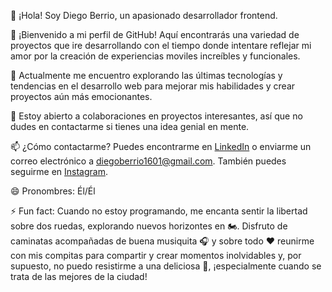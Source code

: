👋 ¡Hola! Soy Diego Berrio, un apasionado desarrollador frontend.

🌟 ¡Bienvenido a mi perfil de GitHub! Aquí encontrarás una variedad de proyectos que ire desarrollando con el tiempo donde intentare reflejar mi amor por la creación de experiencias moviles increíbles y funcionales.

🔭 Actualmente me encuentro explorando las últimas tecnologías y tendencias en el desarrollo web para mejorar mis habilidades y crear proyectos aún más emocionantes.

🚀 Estoy abierto a colaboraciones en proyectos interesantes, así que no dudes en contactarme si tienes una idea genial en mente.

📫 ¿Cómo contactarme? Puedes encontrarme en [LinkedIn](https://www.linkedin.com/in/diegoberrio1601/) o enviarme un correo electrónico a diegoberrio1601@gmail.com. También puedes seguirme en [Instagram](https://www.instagram.com/diegoberrio1601).

😄 Pronombres: Él/Él

⚡ Fun fact: Cuando no estoy programando, me encanta sentir la libertad sobre dos ruedas, explorando nuevos horizontes en 🏍️. Disfruto de caminatas acompañadas de buena musiquita 🎧 y sobre todo ❤️ reunirme con mis compitas para compartir y crear momentos inolvidables y, por supuesto, no puedo resistirme a una deliciosa 🍔, ¡especialmente cuando se trata de las mejores de la ciudad!

<!---
Diegoberrio1601/Diegoberrio1601 is a ✨ special ✨ repository because its `README.md` (this file) appears on your GitHub profile.
You can click the Preview link to take a look at your changes.
--->
